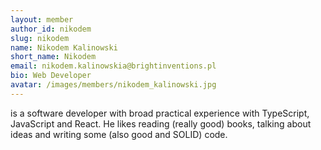 ```yaml
---
layout: member
author_id: nikodem
slug: nikodem
name: Nikodem Kalinowski
short_name: Nikodem
email: nikodem.kalinowskia@brightinventions.pl
bio: Web Developer
avatar: /images/members/nikodem_kalinowski.jpg
---
```

is a software developer with broad practical experience with TypeScript, JavaScript and React. He likes reading (really good) books, talking about ideas and writing some (also good and SOLID) code. 
